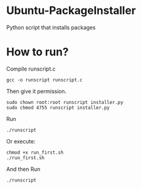# Ubuntu-PackageInstaller
Python script that installs packages

# How to run?
Compile runscript.c
```
gcc -o runscript runscript.c
```
Then give it permission.
```
sudo chown root:root runscript installer.py
sudo chmod 4755 runscript installer.py
```
Run  
```
./runscript
```

Or execute:
```
chmod +x run_first.sh
./run_first.sh
```
And then Run  
```
./runscript
```
